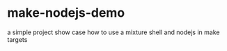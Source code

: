 # make-nodejs-demo
a simple project show case how to use a mixture shell and nodejs in make targets
